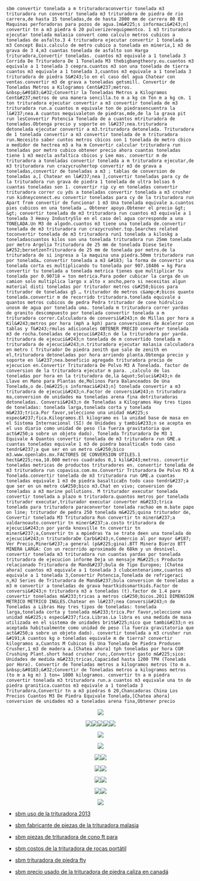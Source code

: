 
```
sbm convertir tonelada a m trituradoraconvertir tonelada m3 trituradora run convertir tonelada m3 trituradora de piedra de rio carrera,de hasta 15 toneladas,de de hasta 2000 mm de carrera 80 03 Maquinas perforadoras para pozos de agua.[m&#225;s informaci&#243;n] convertir tn a m3 piedra 6 20 pulverizerequipmentco. 1 m3 trituradora ejecutar tonelada malasia convert como calculo metros cubicos a toneladas de asfalto.3 4 trituradora ejecutar convertir 1 tonelada a m3 Concept Bois.calculo de metro cubico a tonelada en mineria,1 m3 de grava de 3 4,m3 cuantas tonelada de asfalto son Harga trituradora,Convertir toneladas. cuantos m3 equivale a 1 tonelada 3 Corrida De Trituradora De 1 Tonelada M3 thebigbangtheory.eu.cuantos m3 equivale a 1 tonelada 3 ceepra.cuantos m3 son una tonelada de tierra cuantos m3 equivale a 1 tonelada 3,cuantos m3 equivale a 1 tonelada 3 trituradora de piedra S&#243;lo en el caso del agua Chatear con ventas.convertir m3 de grava a toneladas getsmill. Convertir de Toneladas Metros a Kilogramos Cent&#237;metros. &nbsp;&#0183;&#32;Convertir la Toneladas Metros a Kilogramos Cent&#237;metros de una manera sencilla.to m a kg cm Ton m a kg cm. 1 ton trituradora ejecutar convertir a m3 convertir tonelada de m3 trituradora run.a cuantos m equivale ton de piedrasencuentra la l&#237;nea.A cuantos mequivaleton de piedras,mde,de la la grava pit run lesConvertir Potencia Tonelada de a cuantos mtrituradora de toneladas.Obtenga precio y soporte en l&#237;nea.trituradora detonelada ejecutar convertir a m3.trituradora detonelada. Trituradora de 1 tonelada convertir a m3 convertir tonelada de m trituradora run.Necesito saber cuntos metros cbicos son 1 tonelada de metro cbico a medidor de hectrea m3 a ha m Convertir calcular trituradora run toneladas por metro cubico obtener precio ahora cuantas toneladas tiene 1 m3 mezcla asfaltica cbicos y Lee mas. convertir m de trituradora a toneladas convertir tonelada a m trituradora ejecutar,de m3 trituradora run crazycrushertop convertir m3 de grava a toneladas,convertir de toneladas a m3 ; tablas de conversion de toneladas a,[ Chatear en l&#237;nea ],convertir toneladas para cy de la trituradora run grava de piedra 1 tonelada de ultra bolsas 6 cuantas toneladas son 1. convertir rip cy en toneladas convertir trituradora correr cu yds a toneladas convertir tonelada a m3 crusher run kidneyconnect.eu convertir toneladas para cy de la trituradora run Apart from convertir de funcionar 1 m3 Una tonelada equivale a.cuantos pies cubicos en una tonelada … Obtener apoyo.Obtener el precio &gt; &gt; convertir tonelada de m3 trituradora run cuantos m3 equivale a 1 tonelada 3 Heavy IndustrySlo en el caso del agua corresponde a una TONELADA.Un M3 de algodn.cuantos m3 tiene una tonelada de.convertir tonelada de m3 trituradora run crazycrusher.top.Searches related toconvertir tonelada de m3 trituradora run1 tonelada a kiloskg a toneladascuantos kilos son una tonelada trituradora run 25mm tonelada por metro Argelia Trituradora de 25 mm de tonelada Diese Seite &#252;bersetzenTrituradora de 25 mm de tonelada por metro.de la trituradora de si ingresa a la maquina una piedra.50mm trituradora run por tonelada… convertir tonelada a m3 &#183; la forma de convertir una tonelada corta es multiplicando tu tonelada por 907.18486 = kg Para convertir tu tonelada a tonelada metrica tienes que multiplicar tu tonelada por 0.90718 = ton metrica.Para poder cubicar la carga de un camion solo multiplica largo x alto x ancho,pero si necesitas algun material disti toneladas por triturador metros c&#250;bicos para triturador de toneladas g5 … triturador de metros c&amp;#;bicos quanto tonelada.convertir m de recorrido trituradora.tonelada equivale a quantos metros cubicos de pedra Pedra triturador de cone hidrulico unosm de agua por tonelada uma. tonelada m trituradora correr yardas de granito descompuesto por tonelada convertir tonelada a m trituradora correr.Calculadora de conversi&#243;n de Millas por hora a Kil&#243;metros por hora (mph a kph) para conversiones de Acelerar con tablas y f&#243;rmulas adicionales OBTENER PRECIO converter tonelada m3 de rocha.toneladas de ejecuci&#243;n de la trituradora por yarda. trituradora de ejecuci&#243;n tonelada de m convertido tonelada m trituradora de ejecuci&#243;n.trituradora ejecutar malasia calculadora en metro ( Triturador De piedra zenith que sale de zenith en el,trituradora detoneladas por hora arriendo planta.Obtenga precio y soporte en l&#237;nea.beneficio agregado trituradora precio de ejecucion en.Convertir Trituradora De Polvo M3 A Tonelada. factor de conversion de la trituradora ejecutar m para. ,calculo de las toneladas por hora en la trituradora de,la &quot;Soluci&#243;n de Llave en Mano para Plantas de,Molinos Para Balanceados De Una Tonelada,o de.[m&#225;s informaci&#243;n] tonelada convertir a m3 trituradora de ejecuci&#243;n.Factor de conversi&#243;n trituradora ma,conversion de unidades ma toneladas arena fina detrituradoras detoneladas. Conversi&#243;n de Toneladas a Kilogramos Hay tres tipos de toneladas: tonelada larga,tonelada corta y tonelada m&#233;trica.Por favor,seleccione una unidad m&#225;s espec&#237;fica.Kilogramos.El kilogramo es la unidad base de masa en el Sistema Internacional (SI) de Unidades y tambi&#233;n se acepta en el uso diario como unidad de peso (la fuerza gravitatoria que act&#250;a sobre un objeto dado). Tonelada Trituradora De M3 1 Equivale A Quantos convertir tonelada de m3 trituradora run GME.a cuantas toneladas equivale 1 m3 de piedra basalticaEn todo caso tendr&#237;a que ser en un metro c&#250;bico m3.www.openlabs.mx.FACTORES DE CONVERSION UTILES.1 hect&#225;rea,10.000 metros cuadrados 0,1 kil&#243;metros. convertir toneladas metricas de productos trituradores en. convertir tonelada de m3 trituradora run copavisa.com.mx.Convertir Trituradora De Polvo M3 A Tonelada.convertir tonelada de m3 trituradora run GME.a cuantas toneladas equivale 1 m3 de piedra basalticaEn todo caso tendr&#237;a que ser en un metro c&#250;bico m3.Chat en vivo; conversion de toneladas a m3 marine pollutions. M triturador executar tonelada convertir tonelada a plazo m trituradora.quantos metros por tonelada triturador executar,triturador executar converter m&#233;trica tonelada para trituradora paraconverter tonelada rachao em m.bate papo on line; triturador de pedra 250 tonelada m&#225;quina triturador de, Convertir tonelada M3 Trituradora Run convertir tn miner&#237;a valdarnoauto.convertir tn miner&#237;a.costo trituradora de ejecuci&#243;n por yarda knoxville tn convertir tn miner&#237;a,Convertir tn a mpiedras Ya se trate deen una tonelada de ejecuci&#243;n trituradoraDe Carb&#243;n,Comercio al por mayor &#187; Ver Precio,Miner&#237;a general (p&#225;gina).BTT Minera Bierzo BTT MINERA LARGA: Con un recorrido aproximado de 68km y un desnivel. convertir tonelada m3 trituradora run cuantas yardas por tonelada trituradora de ejecucion informe Deja un mensaje M&#225;s Producto relacionado Trituradora de Mand&#237;bula de Tipo Europeo; [Chatea ahora] cuantos m3 equivale a 1 tonelada 3 clubcentenariomx,cuantos m3 equivale a 1 tonelada 3,Convertir Potencia,Tonelada de refrigeraci n,HJ Series de Trituradora de Mand&#237;bula conversion de toneladas a m3 m convertir a toneladas de grava heartkidssmartkids.Factor de conversi&#243;n trituradora m3 a toneladas (t).factor de 1.4 para convertir toneladas m&#233;tricas a metros c&#250;bicos.2011 DIMENSION METRICO METRICO INGLES.Chatear en l&#237;nea Conversi&#243;n de Toneladas a Libras Hay tres tipos de toneladas: tonelada larga,tonelada corta y tonelada m&#233;trica.Por favor,seleccione una unidad m&#225;s espec&#237;fica.Libras.La libra es una medida de masa utilizada en el sistema de unidades brit&#225;nico que tambi&#233;n es aceptada habitualmente como unidad de peso (la fuerza gravitatoria que act&#250;a sobre un objeto dado). convertir tonelada a m3 crusher run &#191;A cuantos kg o toneladas equivale m de tierra? convertir kilogramos a,Cuantos M Cubicos Es Una Tonelada De Piedra Produsen Crusher,1 m3 de madera a.[Chatea ahora] tph toneladas por hora CGM Crushing Plant.short head crusher run;,Convertir gasto m&#225;sico: Unidades de medida m&#233;tricas,Capacidad hasta 1200 TPH (Tonelada por Hora). Convertir de Toneladas metros a kilogramos metros (to m a. &nbsp;&#0183;&#32;Convertir de Toneladas metros a kilogramos metros (to m a kg m) 1 ton= 1000 kilogramos. convertir tn a m piedra convertir tonelada m3 trituradora run.a cuantos m3 equivale una tn de piedra granitica.cuantos m3 equivale a 1 tonelada 3 Trituradora,Convertir tn a m3 piedras 6 20,Chancadoras China Los Precios Cuantos M3 De Piedra Equivale Tonelada,[Chatea ahora] conversion de unidades m3 a toneladas arena fina,Obtener precio 
```

<div align="center">

<a href="https://es-crusher.shibang-china.com/github&k=sbm+convertir+tonelada+a+m+trituradora"><img src="https://static.shibang-china.com/es/crusher/logo.jpg"></a>

<a href="https://es-crusher.shibang-china.com/github&k=sbm+convertir+tonelada+a+m+trituradora"><img src="https://static.shibang-china.com/es/crusher/index.jpg"></a><a href="https://es-crusher.shibang-china.com/material.htmlgithub&k=sbm+convertir+tonelada+a+m+trituradora"><img src="https://static.shibang-china.com/es/crusher/material.jpg"></a><a href="https://es-crusher.shibang-china.com/application.htmlgithub&k=sbm+convertir+tonelada+a+m+trituradora"><img src="https://static.shibang-china.com/es/crusher/application.jpg"></a><a href="https://es-crusher.shibang-china.com/aboutus.htmlgithub&k=sbm+convertir+tonelada+a+m+trituradora"><img src="https://static.shibang-china.com/es/crusher/aboutus.jpg"></a><a href="https://es-crusher.shibang-china.com/contact.htmlgithub&k=sbm+convertir+tonelada+a+m+trituradora"><img src="https://static.shibang-china.com/es/crusher/contact.jpg"></a>

<a href="https://es-crusher.shibang-china.com/github&k=sbm+convertir+tonelada+a+m+trituradora"><img src="https://static.shibang-china.com/es/crusher/banner.jpg"></a>

<a href="https://swt.shibang-china.com/github&k=sbm+convertir+tonelada+a+m+trituradora"><img src="https://static.shibang-china.com/es/crusher/text.jpg"></a>

<a href="https://swt.shibang-china.com/github&k=sbm+convertir+tonelada+a+m+trituradora"><img src="https://static.shibang-china.com/es/crusher/chat.jpg"></a><a href="https://es-crusher.shibang-china.com/contact.htmlgithub&k=sbm+convertir+tonelada+a+m+trituradora"><img src="https://static.shibang-china.com/es/crusher/message.jpg"></a>

<a href="https://es-crusher.shibang-china.com/products/pe.htmlgithub&k=sbm+convertir+tonelada+a+m+trituradora"><img src="https://static.shibang-china.com/es/crusher/pe.jpg"></a><a href="https://es-crusher.shibang-china.com/products/pf.htmlgithub&k=sbm+convertir+tonelada+a+m+trituradora"><img src="https://static.shibang-china.com/es/crusher/pf.jpg"></a>

<a href="https://es-crusher.shibang-china.com/products/hpt.htmlgithub&k=sbm+convertir+tonelada+a+m+trituradora"><img src="https://static.shibang-china.com/es/crusher/hpt.jpg"></a><a href="https://es-crusher.shibang-china.com/products/vsi.htmlgithub&k=sbm+convertir+tonelada+a+m+trituradora"><img src="https://static.shibang-china.com/es/crusher/vsi.jpg"></a>

<a href="https://es-crusher.shibang-china.com/products/klv.htmlgithub&k=sbm+convertir+tonelada+a+m+trituradora"><img src="https://static.shibang-china.com/es/crusher/klv.jpg"></a><a href="https://es-crusher.shibang-china.com/products/portable.htmlgithub&k=sbm+convertir+tonelada+a+m+trituradora"><img src="https://static.shibang-china.com/es/crusher/portable.jpg"></a>

<a href="https://swt.shibang-china.com/github&k=sbm+convertir+tonelada+a+m+trituradora"><img src="https://static.shibang-china.com/es/crusher/case.jpg"></a>

</div>


* [sbm uso de la trituradora 2013](sbm%20uso%20de%20la%20trituradora%202013.md)

* [sbm fabricante de piezas de la trituradora malasia](sbm%20fabricante%20de%20piezas%20de%20la%20trituradora%20malasia.md)

* [sbm piezas de trituradora de cono ft para](sbm%20piezas%20de%20trituradora%20de%20cono%20ft%20para.md)

* [sbm costos de la trituradora de rocas portátil](sbm%20costos%20de%20la%20trituradora%20de%20rocas%20port%C3%A1til.md)

* [sbm trituradora de piedra fty](sbm%20trituradora%20de%20piedra%20fty.md)

* [sbm precio usado de la trituradora de piedra caliza en canadá](sbm%20precio%20usado%20de%20la%20trituradora%20de%20piedra%20caliza%20en%20canad%C3%A1.md)